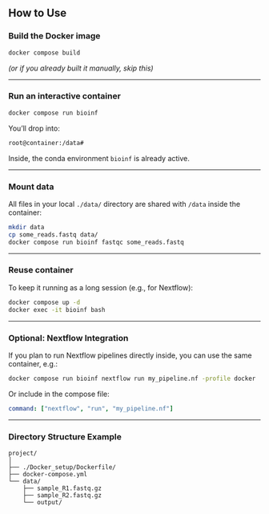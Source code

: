 ## How to Use

###  Build the Docker image
```bash
docker compose build
```
*(or if you already built it manually, skip this)*

---

###  Run an interactive container
```bash
docker compose run bioinf
```
You’ll drop into:
```bash
root@container:/data#
```
Inside, the conda environment `bioinf` is already active.

---

### Mount data
All files in your local `./data/` directory are shared with `/data` inside the container:
```bash
mkdir data
cp some_reads.fastq data/
docker compose run bioinf fastqc some_reads.fastq
```

---

### Reuse container
To keep it running as a long session (e.g., for Nextflow):
```bash
docker compose up -d
docker exec -it bioinf bash
```

---

### Optional: Nextflow Integration
If you plan to run Nextflow pipelines directly inside, you can use the same container, e.g.:
```bash
docker compose run bioinf nextflow run my_pipeline.nf -profile docker
```
Or include in the compose file:
```yaml
command: ["nextflow", "run", "my_pipeline.nf"]
```

---

###  Directory Structure Example
```
project/
│
├── ./Docker_setup/Dockerfile/
├── docker-compose.yml
└── data/
    ├── sample_R1.fastq.gz
    ├── sample_R2.fastq.gz
    └── output/
```

